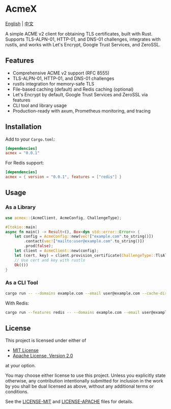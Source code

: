# AcmeX

[English](./README.md) | [中文](./README_ZH.md)

A simple ACME v2 client for obtaining TLS certificates, built with Rust. Supports TLS-ALPN-01, HTTP-01, and DNS-01
challenges, integrates with rustls, and works with Let's Encrypt, Google Trust Services, and ZeroSSL.

## Features

- Comprehensive ACME v2 support (RFC 8555)
- TLS-ALPN-01, HTTP-01, and DNS-01 challenges
- rustls integration for memory-safe TLS
- File-based caching (default) and Redis caching (optional)
- Let's Encrypt by default, Google Trust Services and ZeroSSL via features
- CLI tool and library usage
- Production-ready with axum, Prometheus monitoring, and tracing

## Installation

Add to your `Cargo.toml`:

```toml
[dependencies]
acmex = "0.0.1"
```

For Redis support:

```toml
[dependencies]
acmex = { version = "0.0.1", features = ["redis"] }
```

## Usage

### As a Library

```rust
use acmex::{AcmeClient, AcmeConfig, ChallengeType};

#[tokio::main]
async fn main() -> Result<(), Box<dyn std::error::Error>> {
    let config = AcmeConfig::new(vec!["example.com".to_string()])
        .contact(vec!["mailto:user@example.com".to_string()])
        .prod(false);
    let client = AcmeClient::new(config);
    let (cert, key) = client.provision_certificate(ChallengeType::TlsAlpn01, None).await?;
    // Use cert and key with rustls
    Ok(())
}
```

### As a CLI Tool

```bash
cargo run -- --domains example.com --email user@example.com --cache-dir ./acmex_cache
```

With Redis:

```bash
cargo run --features redis -- --domains example.com --email user@example.com --redis-url redis://127.0.0.1:6379
```

## License

This project is licensed under either of

- [MIT License](LICENSE-MIT)
- [Apache License, Version 2.0](LICENSE-APACHE)

at your option.

You may choose either license to use this project. Unless you explicitly state otherwise, any contribution intentionally
submitted for inclusion in the work by you shall be dual licensed as above, without any additional terms or conditions.

See the [LICENSE-MIT](./LICENSE-MIT) and [LICENSE-APACHE](./LICENSE-APACHE) files for details.
